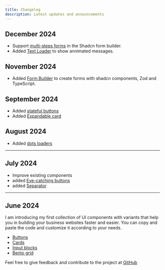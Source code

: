 ```yaml
---
title: Changelog
description: Latest updates and announcements
---
```


## December 2024

- Support [multi-steps forms](/form-builder) in the Shadcn form builder.
- Added [Text Loader](/docs/loader-text) to show annimated messages.

## November 2024

- Added [Form Builder](/form-builder) to create forms with shadcn components, Zod and TypeScript.

## September 2024

- Added [stateful buttons](/docs/stateful-buttons)
- Added [Expandable card](/docs/cards-interactive)

## August 2024

- Added [dots loaders](/docs/loader-dots)

---

## July 2024

- Improve existing components
- added [Eye-catching buttons](/docs/eye-catching-buttons)
- added [Separator](/docs/separator)

---

## June 2024

I am introducing my first collection of UI components with variants that help you in building your business websites faster and easier. You can copy and paste the code and customize it according to your needs.

- [Buttons](/docs/base-button)
- [Cards](/docs/cards-simple)
- [Input blocks](/docs/inputs)
- [Bento grid](/docs/bento-4)

Feel free to give feedback and contribute to the project at [GitHub](https://github.com/Ali-Hussein-dev/indie-ui)
